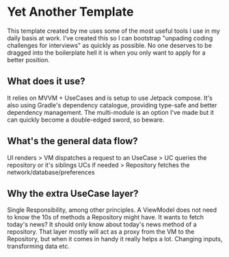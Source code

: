 # Yet Another Template

This template created by me uses some of the most useful tools I use in my daily basis at work. I've created this so I can bootstrap "unpading coding challenges for interviews" as quickly as possible. No one deserves to be dragged into the boilerplate hell it is when you only want to apply for a better position.

## What does it use?

It relies on MVVM + UseCases and is setup to use Jetpack compose. It's also using Gradle's dependency catalogue, providing type-safe and better dependency management. The multi-module is an option I've made but it can quickly become a double-edged sword, so beware.

## What's the general data flow?

UI renders > VM dispatches a request to an UseCase > UC queries the repository or it's siblings UCs if needed > Repository fetches the network/database/preferences

## Why the extra UseCase layer?

Single Responsibility, among other principles. A ViewModel does not need to know the 10s of methods a Repository might have. It wants to fetch today's news? It should only know about today's news method of a repository. That layer mostly will act as a proxy from the VM to the Repository, but when it comes in handy it really helps a lot. Changing inputs, transforming data etc.